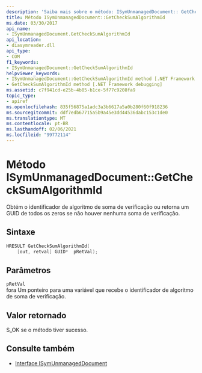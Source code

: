 ```yaml
---
description: 'Saiba mais sobre o método: ISymUnmanagedDocument:: GetCheckSumAlgorithmId'
title: Método ISymUnmanagedDocument::GetCheckSumAlgorithmId
ms.date: 03/30/2017
api_name:
- ISymUnmanagedDocument.GetCheckSumAlgorithmId
api_location:
- diasymreader.dll
api_type:
- COM
f1_keywords:
- ISymUnmanagedDocument::GetCheckSumAlgorithmId
helpviewer_keywords:
- ISymUnmanagedDocument::GetCheckSumAlgorithmId method [.NET Framework debugging]
- GetCheckSumAlgorithmId method [.NET Framework debugging]
ms.assetid: c7f941cd-e25b-4b85-b1ce-5f77c9208fa9
topic_type:
- apiref
ms.openlocfilehash: 835f56875a1adc3a3b6617a5a0b280f60f918236
ms.sourcegitcommit: ddf7edb67715a5b9a45e3dd44536dabc153c1de0
ms.translationtype: MT
ms.contentlocale: pt-BR
ms.lasthandoff: 02/06/2021
ms.locfileid: "99772114"
---
```

# <a name="isymunmanageddocumentgetchecksumalgorithmid-method"></a>Método ISymUnmanagedDocument::GetCheckSumAlgorithmId

Obtém o identificador de algoritmo de soma de verificação ou retorna um GUID de todos os zeros se não houver nenhuma soma de verificação.  
  
## <a name="syntax"></a>Sintaxe  
  
```cpp  
HRESULT GetCheckSumAlgorithmId(  
    [out, retval] GUID*  pRetVal);  
```  
  
## <a name="parameters"></a>Parâmetros  

 `pRetVal`  
 fora Um ponteiro para uma variável que recebe o identificador de algoritmo de soma de verificação.  
  
## <a name="return-value"></a>Valor retornado  

 S_OK se o método tiver sucesso.  
  
## <a name="see-also"></a>Consulte também

- [Interface ISymUnmanagedDocument](isymunmanageddocument-interface.md)
